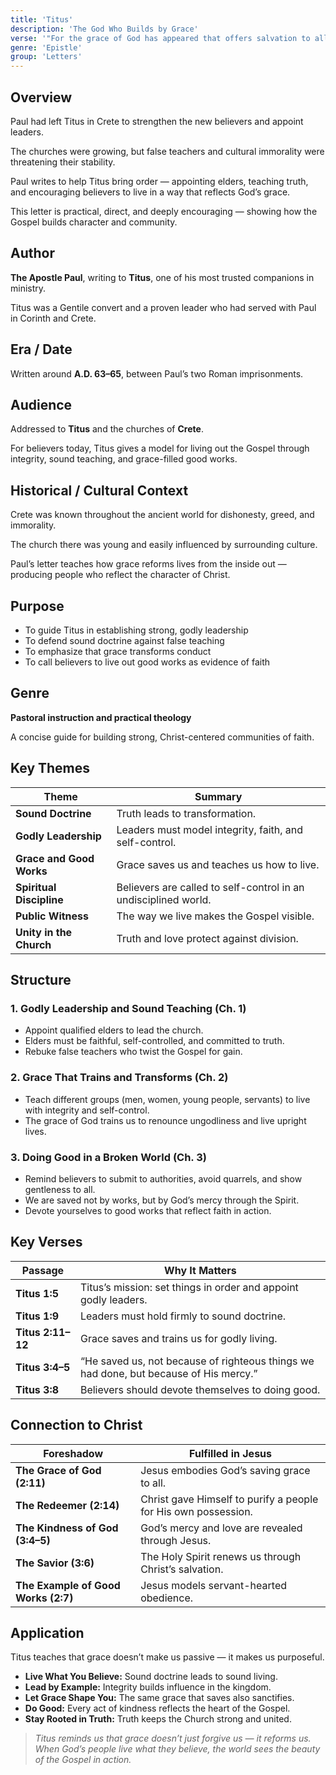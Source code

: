 ```yaml
---
title: 'Titus'
description: 'The God Who Builds by Grace'
verse: '"For the grace of God has appeared that offers salvation to all people." — Titus 2:11'
genre: 'Epistle'
group: 'Letters'
---
```


## Overview

Paul had left Titus in Crete to strengthen the new believers and appoint leaders.

The churches were growing, but false teachers and cultural immorality were threatening their stability.

Paul writes to help Titus bring order — appointing elders, teaching truth, and encouraging believers to live in a way that reflects God’s grace.

This letter is practical, direct, and deeply encouraging — showing how the Gospel builds character and community.

## Author

**The Apostle Paul**, writing to **Titus**, one of his most trusted companions in ministry.

Titus was a Gentile convert and a proven leader who had served with Paul in Corinth and Crete.

## Era / Date

Written around **A.D. 63–65**, between Paul’s two Roman imprisonments.

## Audience

Addressed to **Titus** and the churches of **Crete**.

For believers today, Titus gives a model for living out the Gospel through integrity, sound teaching, and grace-filled good works.

## Historical / Cultural Context

Crete was known throughout the ancient world for dishonesty, greed, and immorality.

The church there was young and easily influenced by surrounding culture.

Paul’s letter teaches how grace reforms lives from the inside out — producing people who reflect the character of Christ.

## Purpose
- To guide Titus in establishing strong, godly leadership
- To defend sound doctrine against false teaching
- To emphasize that grace transforms conduct
- To call believers to live out good works as evidence of faith


## Genre

**Pastoral instruction and practical theology**

A concise guide for building strong, Christ-centered communities of faith.

## Key Themes


| Theme | Summary |
|-------|----------|
| **Sound Doctrine** | Truth leads to transformation. |
| **Godly Leadership** | Leaders must model integrity, faith, and self-control. |
| **Grace and Good Works** | Grace saves us and teaches us how to live. |
| **Spiritual Discipline** | Believers are called to self-control in an undisciplined world. |
| **Public Witness** | The way we live makes the Gospel visible. |
| **Unity in the Church** | Truth and love protect against division. |

## Structure


### 1. Godly Leadership and Sound Teaching (Ch. 1)
- Appoint qualified elders to lead the church.
- Elders must be faithful, self-controlled, and committed to truth.
- Rebuke false teachers who twist the Gospel for gain.


### 2. Grace That Trains and Transforms (Ch. 2)
- Teach different groups (men, women, young people, servants) to live with integrity and self-control.
- The grace of God trains us to renounce ungodliness and live upright lives.


### 3. Doing Good in a Broken World (Ch. 3)
- Remind believers to submit to authorities, avoid quarrels, and show gentleness to all.
- We are saved not by works, but by God’s mercy through the Spirit.
- Devote yourselves to good works that reflect faith in action.


## Key Verses


| Passage | Why It Matters |
|----------|----------------|
| **Titus 1:5** | Titus’s mission: set things in order and appoint godly leaders. |
| **Titus 1:9** | Leaders must hold firmly to sound doctrine. |
| **Titus 2:11–12** | Grace saves and trains us for godly living. |
| **Titus 3:4–5** | “He saved us, not because of righteous things we had done, but because of His mercy.” |
| **Titus 3:8** | Believers should devote themselves to doing good. |

## Connection to Christ


| Foreshadow | Fulfilled in Jesus |
|-------------|-------------------|
| **The Grace of God (2:11)** | Jesus embodies God’s saving grace to all. |
| **The Redeemer (2:14)** | Christ gave Himself to purify a people for His own possession. |
| **The Kindness of God (3:4–5)** | God’s mercy and love are revealed through Jesus. |
| **The Savior (3:6)** | The Holy Spirit renews us through Christ’s salvation. |
| **The Example of Good Works (2:7)** | Jesus models servant-hearted obedience. |

## Application

Titus teaches that grace doesn’t make us passive — it makes us purposeful.
- **Live What You Believe:** Sound doctrine leads to sound living.
- **Lead by Example:** Integrity builds influence in the kingdom.
- **Let Grace Shape You:** The same grace that saves also sanctifies.
- **Do Good:** Every act of kindness reflects the heart of the Gospel.
- **Stay Rooted in Truth:** Truth keeps the Church strong and united.


> *Titus reminds us that grace doesn’t just forgive us — it reforms us. When God’s people live what they believe, the world sees the beauty of the Gospel in action.*
